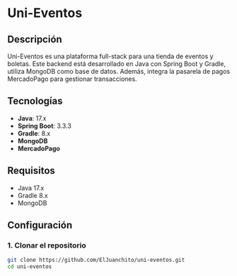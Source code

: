 # Uni-Eventos

## Descripción

Uni-Eventos es una plataforma full-stack para una tienda de eventos y boletas. Este backend está desarrollado en Java con Spring Boot y Gradle, utiliza MongoDB como base de datos. Además, integra la pasarela de pagos MercadoPago para gestionar transacciones.

## Tecnologías

- **Java**: 17.x
- **Spring Boot**: 3.3.3
- **Gradle**: 8.x
- **MongoDB**
- **MercadoPago**

## Requisitos

- Java 17.x
- Gradle 8.x
- MongoDB

## Configuración

### 1. Clonar el repositorio

```bash
git clone https://github.com/ElJuanchito/uni-eventos.git
cd uni-eventos
